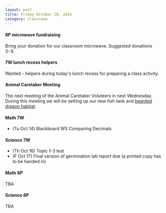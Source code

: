 ```yaml
---
layout: post  
title: Friday October 10, 2014
category: classroom
--- 
```

#### 8P microwave fundraising
Bring your donation for our classroom microwave. Suggested donations $3-$5.

#### 7W lunch recess helpers
Wanted - helpers during today's lunch recess for preparing a class activity.

#### Animal Caretaker Meeting
The next meeting of the Animal Caretaker Voluteers in next Wednesday. During this meeting we will be setting up our new fish tank and [bearded dragon habitat](http://drpineda.ca/new-classroom-tenant.html).

#### Math 7W
* (Tu Oct 14) Blackboard WS Comparing Decimals

#### Science 7W
* (Th Oct 16) Topic 1-3 test
* (F Oct 17) Final version of germination lab report due (a printed copy has to be handed in)

#### Math 8P
TBA

#### Science 8P
TBA

